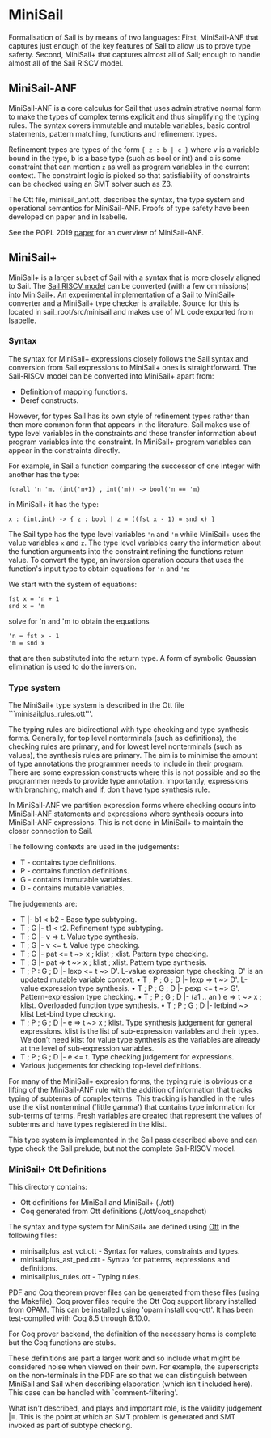 # MiniSail

Formalisation of Sail is by means of two languages:
First, MiniSail-ANF that captures just enough of the key features of Sail to allow us to
prove type saferty.
Second, MiniSail+ that captures almost all of Sail; enough to handle almost all of the Sail RISCV model.

## MiniSail-ANF

MiniSail-ANF is a core calculus for Sail that uses administrative normal form to make
the types of complex terms explicit and thus simplifying the typing rules.
The syntax covers immutable and mutable variables, basic control statements, pattern matching,
functions and refinement types.

Refinement types are types of the form ```{ z : b | c }``` where v is a variable bound
in the type, b is a base type (such as bool or int) and c is some constraint that can mention ```z```
as well as program variables in the current context.
The constraint logic is picked so that satisfiability of constraints can
be checked using an SMT solver such as Z3.

The Ott file, minisail_anf.ott, describes the syntax, the type system
and operational semantics for MiniSail-ANF.
Proofs of type safety have been developed on paper and in Isabelle.

See the POPL 2019 [paper](http://www.cl.cam.ac.uk/users/pes20/sail/sail-popl2019.pdf) for an overview of MiniSail-ANF.


## MiniSail+

MiniSail+ is a larger subset of Sail with a syntax that is more closely aligned to Sail.
The [Sail RISCV model](https://github.com/rems-project/sail-riscv) can be converted (with
a few ommissions) into MiniSail+.
An experimental implementation of a Sail to MiniSail+ converter and a MiniSail+
type checker is available.
Source for this is located in sail_root/src/minisail and makes use of ML code
exported from Isabelle.

### Syntax

The syntax for MiniSail+ expressions closely follows the Sail syntax and conversion from Sail
expressions to MiniSail+ ones is straightforward.
The Sail-RISCV model can be converted into MiniSail+ apart from:
* Definition of mapping functions.
* Deref constructs.

However, for types Sail has its own style of refinement types rather than then more
common form that appears in the literature.
Sail makes use of type level variables in the constraints and these
transfer information about program variables into the constraint.
In MiniSail+ program variables can appear in the constraints directly.

For example, in Sail a function comparing the successor of one integer with another has
the type:
```
forall 'n 'm. (int('n+1) , int('m)) -> bool('n == 'm)
```
in MiniSail+ it has the type:
```
x : (int,int) -> { z : bool | z = ((fst x - 1) = snd x) }
```
The Sail type has the type level variables ```'n``` and ```'m``` while MiniSail+ uses
the value variables ```x``` and ```z```.
The type level variables carry the information about the function arguments into the constraint
refining the functions return value.
To convert the type, an inversion operation occurs
that uses the function's input type to obtain equations for ```'n``` and ```'m```:

We start with the system of equations:
```
fst x = 'n + 1
snd x = 'm
```
solve for 'n and 'm to obtain the equations

```
'n = fst x - 1
'm = snd x
```

that are then substituted into the return type.
A form of symbolic Gaussian elimination is used to do the inversion.

### Type system
The MiniSail+ type system is described in the Ott file ```minisailplus_rules.ott'''.

The typing rules are bidirectional with type checking and type synthesis forms.
Generally, for top level nonterminals (such as definitions), the checking rules are primary,
and for lowest level nonterminals (such as values), the synthesis rules are primary.
The aim is to minimise the amount of type annotations the programmer needs to include in their program.
There are some expression constructs
where this is not possible and so the programmer needs to provide type annotation.
Importantly, expressions with branching, match and if, don't have type synthesis rule.

In MiniSail-ANF we partition expression forms where checking occurs into MiniSail-ANF statements and
expressions where synthesis occurs into MiniSail-ANF expressions. This is not done in MiniSail+
to maintain the closer connection to Sail. 

The following contexts are used in the judgements:
* T - contains type definitions.
* P - contains function definitions.
* G - contains immutable variables.
* D - contains mutable variables.

The judgements are:
* T |- b1 < b2 -  Base type subtyping.
* T ; G |- t1 < t2. Refinement type subtyping.
* T ; G |- v => t. Value type synthesis.
* T ; G |- v <= t. Value type checking.
* T ; G |- pat <= t ~> x ; klist ; xlist. Pattern type checking.
* T ; G |- pat => t ~> x ; klist ; xlist. Pattern type synthesis.
* T ; P : G ; D |- lexp <= t ~> D'. L-value expression type checking. D' is an updated
mutable variable context.
• T ; P ; G ; D |- lexp => t ~> D'. L-value expression type synthesis.
• T ; P ; G ; D |- pexp <= t ~> G'. Pattern-expression type checking.
• T ; P ; G ; D |- (a1 .. an ) e => t ~> x ; klist. Overloaded function type synthesis.
• T ; P ; G ; D |- letbind ~> klist Let-bind type checking.
* T ; P ; G ; D |- e => t ~> x ; klist. Type synthesis judgement for general expressions. klist is
the list of sub-expression variables and their types. We don’t need klist for value type
synthesis as the variables are already at the level of sub-expression variables.
* T ; P ; G ; D |- e <= t. Type checking judgement for expressions.
* Various judgements for checking top-level definitions.


For many of the MiniSail+ expresion forms, the typing rule is obvious or a lifting of the
MiniSail-ANF rule with the addition of information
that tracks typing of subterms of complex terms.
This tracking is handled in the rules
use the klist nonterminal (`little gamma') that contains type information for sub-terms of terms.
Fresh variables are created that represent the values of subterms and have types registered in the
klist.

This type system is implemented in the Sail pass described above and can type check
the Sail prelude, but not the complete Sail-RISCV model.

### MiniSail+ Ott Definitions

This directory contains:
* Ott definitions for MiniSail and MiniSail+ (./ott)
* Coq generated from Ott definitions (./ott/coq_snapshot)

The syntax and type system for MiniSail+ are defined using [Ott](https://www.cl.cam.ac.uk/~pes20/ott) in the following
files:

* minisailplus_ast_vct.ott - Syntax for values, constraints and types.
* minisailplus_ast_ped.ott - Syntax for patterns, expressions and definitions.
* minisailplus_rules.ott - Typing rules.

PDF and Coq theorem prover files can be generated from these files (using the Makefile).
Coq prover files require the Ott Coq support library installed from OPAM.
This can be installed using 'opam install coq-ott'. It has been test-compiled with Coq 8.5 through 8.10.0.

For Coq prover backend, the definition of the necessary homs is complete but
the Coq functions are stubs.

These definitions are part a larger work and so include what might be considered noise
when viewed on their own. For example, the superscripts on the non-terminals in the PDF
are so that we can distinguish between MiniSail and Sail when describing elaboration
(which isn't included here). This case can be handled with `comment-filtering'.

What isn't described, and plays and important role, is the validity judgement |=. This is
the point at which an SMT problem is generated and SMT invoked as part of
subtype checking.

